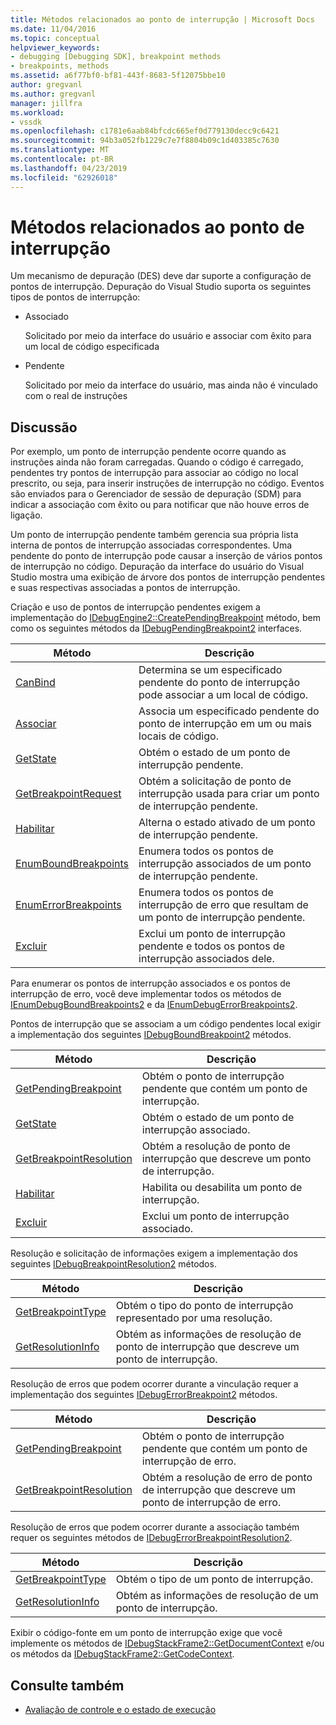 ```yaml
---
title: Métodos relacionados ao ponto de interrupção | Microsoft Docs
ms.date: 11/04/2016
ms.topic: conceptual
helpviewer_keywords:
- debugging [Debugging SDK], breakpoint methods
- breakpoints, methods
ms.assetid: a6f77bf0-bf81-443f-8683-5f12075bbe10
author: gregvanl
ms.author: gregvanl
manager: jillfra
ms.workload:
- vssdk
ms.openlocfilehash: c1781e6aab84bfcdc665ef0d779130decc9c6421
ms.sourcegitcommit: 94b3a052fb1229c7e7f8804b09c1d403385c7630
ms.translationtype: MT
ms.contentlocale: pt-BR
ms.lasthandoff: 04/23/2019
ms.locfileid: "62926018"
---
```

# <a name="breakpoint-related-methods"></a>Métodos relacionados ao ponto de interrupção
Um mecanismo de depuração (DES) deve dar suporte a configuração de pontos de interrupção. Depuração do Visual Studio suporta os seguintes tipos de pontos de interrupção:

- Associado

     Solicitado por meio da interface do usuário e associar com êxito para um local de código especificada

- Pendente

     Solicitado por meio da interface do usuário, mas ainda não é vinculado com o real de instruções

## <a name="discussion"></a>Discussão
 Por exemplo, um ponto de interrupção pendente ocorre quando as instruções ainda não foram carregadas. Quando o código é carregado, pendentes try pontos de interrupção para associar ao código no local prescrito, ou seja, para inserir instruções de interrupção no código. Eventos são enviados para o Gerenciador de sessão de depuração (SDM) para indicar a associação com êxito ou para notificar que não houve erros de ligação.

 Um ponto de interrupção pendente também gerencia sua própria lista interna de pontos de interrupção associadas correspondentes. Uma pendente do ponto de interrupção pode causar a inserção de vários pontos de interrupção no código. Depuração da interface do usuário do Visual Studio mostra uma exibição de árvore dos pontos de interrupção pendentes e suas respectivas associadas a pontos de interrupção.

 Criação e uso de pontos de interrupção pendentes exigem a implementação do [IDebugEngine2::CreatePendingBreakpoint](../../extensibility/debugger/reference/idebugengine2-creatependingbreakpoint.md) método, bem como os seguintes métodos da [IDebugPendingBreakpoint2](../../extensibility/debugger/reference/idebugpendingbreakpoint2.md) interfaces.

|Método|Descrição|
|------------|-----------------|
|[CanBind](../../extensibility/debugger/reference/idebugpendingbreakpoint2-canbind.md)|Determina se um especificado pendente do ponto de interrupção pode associar a um local de código.|
|[Associar](../../extensibility/debugger/reference/idebugpendingbreakpoint2-bind.md)|Associa um especificado pendente do ponto de interrupção em um ou mais locais de código.|
|[GetState](../../extensibility/debugger/reference/idebugpendingbreakpoint2-getstate.md)|Obtém o estado de um ponto de interrupção pendente.|
|[GetBreakpointRequest](../../extensibility/debugger/reference/idebugpendingbreakpoint2-getbreakpointrequest.md)|Obtém a solicitação de ponto de interrupção usada para criar um ponto de interrupção pendente.|
|[Habilitar](../../extensibility/debugger/reference/idebugpendingbreakpoint2-enable.md)|Alterna o estado ativado de um ponto de interrupção pendente.|
|[EnumBoundBreakpoints](../../extensibility/debugger/reference/idebugpendingbreakpoint2-enumboundbreakpoints.md)|Enumera todos os pontos de interrupção associados de um ponto de interrupção pendente.|
|[EnumErrorBreakpoints](../../extensibility/debugger/reference/idebugpendingbreakpoint2-enumerrorbreakpoints.md)|Enumera todos os pontos de interrupção de erro que resultam de um ponto de interrupção pendente.|
|[Excluir](../../extensibility/debugger/reference/idebugpendingbreakpoint2-delete.md)|Exclui um ponto de interrupção pendente e todos os pontos de interrupção associados dele.|

 Para enumerar os pontos de interrupção associados e os pontos de interrupção de erro, você deve implementar todos os métodos de [IEnumDebugBoundBreakpoints2](../../extensibility/debugger/reference/ienumdebugboundbreakpoints2.md) e da [IEnumDebugErrorBreakpoints2](../../extensibility/debugger/reference/ienumdebugerrorbreakpoints2.md).

 Pontos de interrupção que se associam a um código pendentes local exigir a implementação dos seguintes [IDebugBoundBreakpoint2](../../extensibility/debugger/reference/idebugboundbreakpoint2.md) métodos.

|Método|Descrição|
|------------|-----------------|
|[GetPendingBreakpoint](../../extensibility/debugger/reference/idebugboundbreakpoint2-getpendingbreakpoint.md)|Obtém o ponto de interrupção pendente que contém um ponto de interrupção.|
|[GetState](../../extensibility/debugger/reference/idebugboundbreakpoint2-getstate.md)|Obtém o estado de um ponto de interrupção associado.|
|[GetBreakpointResolution](../../extensibility/debugger/reference/idebugboundbreakpoint2-getbreakpointresolution.md)|Obtém a resolução de ponto de interrupção que descreve um ponto de interrupção.|
|[Habilitar](../../extensibility/debugger/reference/idebugboundbreakpoint2-enable.md)|Habilita ou desabilita um ponto de interrupção.|
|[Excluir](../../extensibility/debugger/reference/idebugboundbreakpoint2-delete.md)|Exclui um ponto de interrupção associado.|

 Resolução e solicitação de informações exigem a implementação dos seguintes [IDebugBreakpointResolution2](../../extensibility/debugger/reference/idebugbreakpointresolution2.md) métodos.

|Método|Descrição|
|------------|-----------------|
|[GetBreakpointType](../../extensibility/debugger/reference/idebugbreakpointresolution2-getbreakpointtype.md)|Obtém o tipo do ponto de interrupção representado por uma resolução.|
|[GetResolutionInfo](../../extensibility/debugger/reference/idebugbreakpointresolution2-getresolutioninfo.md)|Obtém as informações de resolução de ponto de interrupção que descreve um ponto de interrupção.|

 Resolução de erros que podem ocorrer durante a vinculação requer a implementação dos seguintes [IDebugErrorBreakpoint2](../../extensibility/debugger/reference/idebugerrorbreakpoint2.md) métodos.

|Método|Descrição|
|------------|-----------------|
|[GetPendingBreakpoint](../../extensibility/debugger/reference/idebugerrorbreakpoint2-getpendingbreakpoint.md)|Obtém o ponto de interrupção pendente que contém um ponto de interrupção de erro.|
|[GetBreakpointResolution](../../extensibility/debugger/reference/idebugerrorbreakpoint2-getbreakpointresolution.md)|Obtém a resolução de erro de ponto de interrupção que descreve um ponto de interrupção de erro.|

 Resolução de erros que podem ocorrer durante a associação também requer os seguintes métodos de [IDebugErrorBreakpointResolution2](../../extensibility/debugger/reference/idebugerrorbreakpointresolution2.md).

|Método|Descrição|
|------------|-----------------|
|[GetBreakpointType](../../extensibility/debugger/reference/idebugerrorbreakpointresolution2-getbreakpointtype.md)|Obtém o tipo de um ponto de interrupção.|
|[GetResolutionInfo](../../extensibility/debugger/reference/idebugerrorbreakpointresolution2-getresolutioninfo.md)|Obtém as informações de resolução de um ponto de interrupção.|

 Exibir o código-fonte em um ponto de interrupção exige que você implemente os métodos de [IDebugStackFrame2::GetDocumentContext](../../extensibility/debugger/reference/idebugstackframe2-getdocumentcontext.md) e/ou os métodos da [IDebugStackFrame2::GetCodeContext](../../extensibility/debugger/reference/idebugstackframe2-getcodecontext.md).

## <a name="see-also"></a>Consulte também
- [Avaliação de controle e o estado de execução](../../extensibility/debugger/execution-control-and-state-evaluation.md)